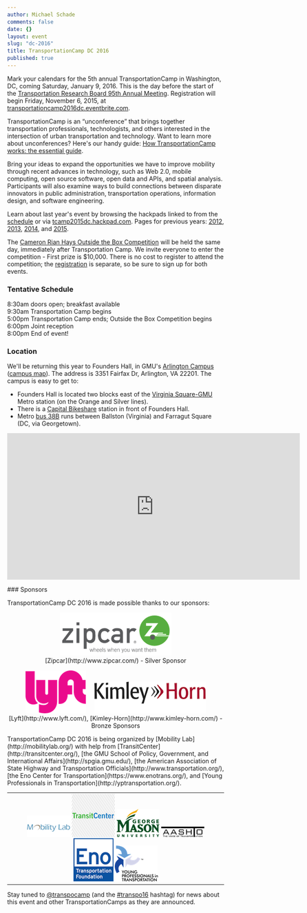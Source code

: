 ```yaml
---
author: Michael Schade
comments: false
date: {}
layout: event
slug: "dc-2016"
title: TransportationCamp DC 2016 
published: true
---
```

Mark your calendars for the 5th annual TransportationCamp in Washington, DC, coming Saturday, January 9, 2016. 
This is the day before the start of the [Transportation Research Board 95th Annual Meeting](http://www.trb.org/AnnualMeeting/AnnualMeeting.aspx). 
Registration will begin Friday, November 6, 2015, at [transportationcamp2016dc.eventbrite.com](https://transportationcamp2016dc.eventbrite.com).

TransportationCamp is an “unconference” that brings together transportation professionals, technologists, and others interested in the intersection of urban transportation and technology. Want to learn more about unconferences? Here's our handy guide: [How TransportationCamp works: the essential guide](http://transportationcamp.org/2011/02/how-transportationcamp-works-the-essential-guide/).

Bring your ideas to expand the opportunities we have to improve mobility through recent advances in technology, such as Web 2.0, mobile computing, open source software, open data and APIs, and spatial analysis. Participants will also examine ways to build connections between disparate innovators in public administration, transportation operations, information design, and software engineering. 

Learn about last year's event by browsing the hackpads linked to from the [schedule](http://transportationcamp.org/events/dc-2015/schedule.html) or via [tcamp2015dc.hackpad.com](https://tcamp2015dc.hackpad.com/). Pages for previous years: [2012](http://transportationcamp.org/events/dc/), [2013](http://transportationcamp.org/events/dc-2013/), [2014](http://transportationcamp.org/events/dc-2014/), and [2015](http://transportationcamp.org/events/dc-2015/). 

The [Cameron Rian Hays Outside the Box Competition](http://outsidethebox.gmu.edu/) will be held the same day, immediately after Transportation Camp. 
We invite everyone to enter the competition - First prize is $10,000. 
There is no cost to register to attend the competition; 
the [registration](https://www.eventbrite.com/e/2016-hays-outside-the-box-conference-tickets-19211319574) is separate, so be sure to sign up for both events.

### Tentative Schedule

8:30am doors open; breakfast available<br>
9:30am Transportation Camp begins<br>
5:00pm Transportation Camp ends; Outside the Box Competition begins<br>
6:00pm Joint reception<br>
8:00pm End of event!

### Location

We'll be returning this year to Founders Hall, in GMU's [Arlington Campus](http://arlington.gmu.edu/) ([campus map](http://info.gmu.edu/Maps/ArlingtonMap15.pdf)). 
The address is 3351 Fairfax Dr, Arlington, VA 22201. The campus is easy to get to:

  * Founders Hall is located two blocks east of the [Virginia Square-GMU](http://www.wmata.com/rail/station_detail.cfm?station_id=98) Metro station (on the Orange and Silver lines).
  * There is a [Capital Bikeshare](http://www.capitalbikeshare.com/) station in front of Founders Hall.
  * Metro [bus 38B](http://www.wmata.com/bus/timetables/view.cfm?line=12) runs between Ballston (Virginia) and Farragut Square (DC, via Georgetown).

<iframe align=center src="https://www.google.com/maps/embed?pb=!1m18!1m12!1m3!1d1552.8558231973786!2d-77.10089523808!3d38.88483864213981!2m3!1f0!2f0!3f0!3m2!1i1024!2i768!4f13.1!3m3!1m2!1s0x89b7b6828ba038d9%3A0xdc8b8bb98b169604!2sGeorge+Mason+University-Arlington+Campus!5e0!3m2!1sen!2sus!4v1412725299805" width="680" height="340" frameborder="0" style="border:0"></iframe>
<p></p>
### Sponsors

TransportationCamp DC 2016 is made possible thanks to our sponsors:
<p align=center >
<img src="logo-zipcar.png"><br>
[Zipcar](http://www.zipcar.com/) - Silver Sponsor
</p>
<p align=center >
<img src="logo-lyft.png"> &nbsp;&nbsp;&nbsp; <img src="logo-kimleyhorn.png"><br>
[Lyft](http://www.lyft.com/), [Kimley-Horn](http://www.kimley-horn.com/) - Bronze Sponsors
</p>
TransportationCamp DC 2016 is being organized by [Mobility Lab](http://mobilitylab.org/) with help from  
[TransitCenter](http://transitcenter.org/), 
[the GMU School of Policy, Government, and International Affairs](http://spgia.gmu.edu/), 
[the American Association of State Highway and Transportation Officials](http://www.transportation.org/), 
[the Eno Center for Transportation](https://www.enotrans.org/), and 
[Young Professionals in Transportation](http://yptransportation.org/).

<table cellpadding=0 cellspacing=0 border=0 width=100% >
<tr><td width=100% align=center valign=middle >
<img src="logo-mobilitylab.png">
<img src="logo-transitcenter.png">
<img src="logo-gmu.png">
<img src="logo-aashto.png">
<img src="logo-eno.png">
<img src="logo-ypt.png">
</td></tr>
</table>

Stay tuned to [@transpocamp](https://twitter.com/transpocamp) (and the [#transpo16](https://twitter.com/search?q=%23transpo16) hashtag) 
for news about this event and other TransportationCamps as they are announced.
 